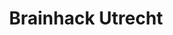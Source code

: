 ---
title: Brainhack Utrecht
organizers:
  - Drosoula Tsangaratou
  - Charl Linssen
  - Anastasia Osoianu
contact: brainhacksynergy@gmail.com
website: https://brainhacksynergy.github.io/
address:
position:
  lat: 52.0833341
  lng: 5.1454323
dates:
  - 2019-11-13
  - 2019-11-14
  - 2019-11-15
  - 2019-11-16
---